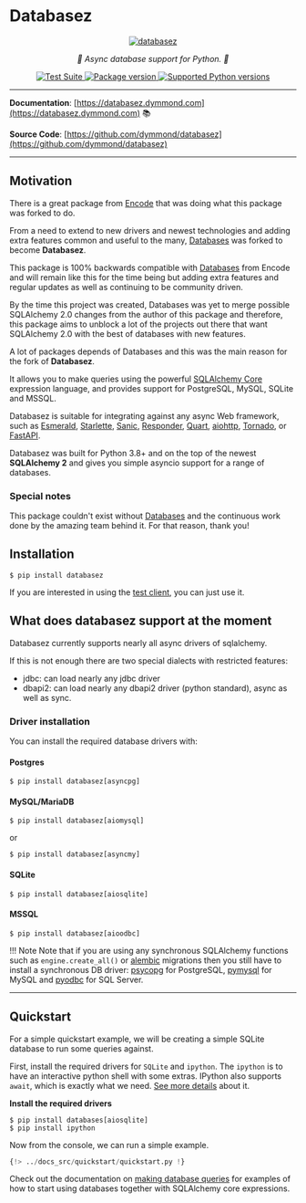 # Databasez

<p align="center">
  <a href="https://databasez.dymmond.com"><img src="https://res.cloudinary.com/dymmond/image/upload/v1680611626/databasez/logo-cmp_luizb0.png" alt='databasez'></a>
</p>

<p align="center">
    <em>🚀 Async database support for Python. 🚀</em>
</p>

<p align="center">
<a href="https://github.com/dymmond/databasez/workflows/Test%20Suite/badge.svg?event=push&branch=main" target="_blank">
    <img src="https://github.com/dymmond/databasez/workflows/Test%20Suite/badge.svg?event=push&branch=main" alt="Test Suite">
</a>

<a href="https://pypi.org/project/databasez" target="_blank">
    <img src="https://img.shields.io/pypi/v/databasez?color=%2334D058&label=pypi%20package" alt="Package version">
</a>

<a href="https://pypi.org/project/databasez" target="_blank">
    <img src="https://img.shields.io/pypi/pyversions/databasez.svg?color=%2334D058" alt="Supported Python versions">
</a>
</p>

---

**Documentation**: [https://databasez.dymmond.com](https://databasez.dymmond.com) 📚

**Source Code**: [https://github.com/dymmond/databasez](https://github.com/dymmond/databasez)

---

## Motivation

There is a great package from [Encode](https://github.com/encode/databases/) that was doing what
this package was forked to do.

From a need to extend to new drivers and newest technologies and adding extra features common and
useful to the many, [Databases](https://github.com/encode/databases/) was forked to become
**Databasez**.

This package is 100% backwards compatible with [Databases](https://github.com/encode/databases/)
from Encode and will remain like this for the time being but adding extra features and regular
updates as well as continuing to be community driven.

By the time this project was created, Databases was yet to merge possible SQLAlchemy 2.0 changes
from the author of this package and therefore, this package aims to unblock
a lot of the projects out there that want SQLAlchemy 2.0 with the best of databases with new features.

A lot of packages depends of Databases and this was the main reason for the fork of **Databasez**.

It allows you to make queries using the powerful [SQLAlchemy Core][sqlalchemy-core]
expression language, and provides support for PostgreSQL, MySQL, SQLite and MSSQL.

Databasez is suitable for integrating against any async Web framework, such as [Esmerald][esmerald],
[Starlette][starlette], [Sanic][sanic], [Responder][responder], [Quart][quart], [aiohttp][aiohttp],
[Tornado][tornado], or [FastAPI][fastapi].

Databasez was built for Python 3.8+ and on the top of the newest **SQLAlchemy 2** and gives you
simple asyncio support for a range of databases.

### Special notes
This package couldn't exist without [Databases](https://www.encode.io/databases/) and the continuous work
done by the amazing team behind it. For that reason, thank you!

## Installation

```shell
$ pip install databasez
```

If you are interested in using the [test client](./test-client.md), you can just use it.

## What does databasez support at the moment

Databasez currently supports nearly all async drivers of sqlalchemy.

If this is not enough there are two special dialects with restricted features:

- jdbc: can load nearly any jdbc driver
- dbapi2: can load nearly any dbapi2 driver (python standard), async as well as sync.

### Driver installation

You can install the required database drivers with:

#### Postgres

```shell
$ pip install databasez[asyncpg]
```


#### MySQL/MariaDB

```shell
$ pip install databasez[aiomysql]
```

or

```shell
$ pip install databasez[asyncmy]
```

#### SQLite

```shell
$ pip install databasez[aiosqlite]
```

#### MSSQL

```shell
$ pip install databasez[aioodbc]
```

!!! Note
    Note that if you are using any synchronous SQLAlchemy functions such as `engine.create_all()`
    or [alembic][alembic] migrations then you still have to install a synchronous DB driver:
    [psycopg][psycopg] for PostgreSQL, [pymysql][pymysql] for MySQL and
    [pyodbc][pyodbc] for SQL Server.

---

## Quickstart

For a simple quickstart example, we will be creating a simple SQLite database to run some queries
against.

First, install the required drivers for `SQLite` and `ipython`. The `ipython` is to have an
interactive python shell with some extras. IPython also supports `await`, which is exactly
what we need. [See more details](https://ipython.org/) about it.

**Install the required drivers**

```shell
$ pip install databases[aiosqlite]
$ pip install ipython
```

Now from the console, we can run a simple example.


```python
{!> ../docs_src/quickstart/quickstart.py !}
```

Check out the documentation on [making database queries](./queries.md)
for examples of how to start using databases together with SQLAlchemy core expressions.


[sqlalchemy-core]: https://docs.sqlalchemy.org/en/latest/core/
[sqlalchemy-core-tutorial]: https://docs.sqlalchemy.org/en/latest/core/tutorial.html
[alembic]: https://alembic.sqlalchemy.org/en/latest/
[psycopg]: https://www.psycopg.org/
[pymysql]: https://github.com/PyMySQL/PyMySQL
[pyodbc]: https://github.com/mkleehammer/pyodbc
[asyncpg]: https://github.com/MagicStack/asyncpg
[aiomysql]: https://github.com/aio-libs/aiomysql
[asyncmy]: https://github.com/long2ice/asyncmy
[aiosqlite]: https://github.com/omnilib/aiosqlite
[aioodbc]: https://aioodbc.readthedocs.io/en/latest/

[esmerald]: https://github.com/dymmond/esmerald
[starlette]: https://github.com/encode/starlette
[sanic]: https://github.com/huge-success/sanic
[responder]: https://github.com/kennethreitz/responder
[quart]: https://gitlab.com/pgjones/quart
[aiohttp]: https://github.com/aio-libs/aiohttp
[tornado]: https://github.com/tornadoweb/tornado
[fastapi]: https://github.com/tiangolo/fastapi
